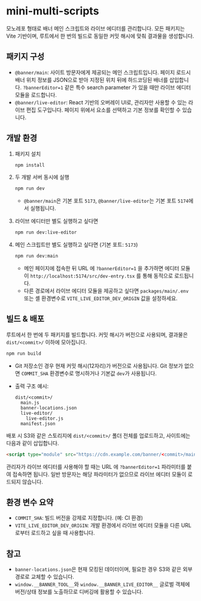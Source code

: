 # mini-multi-scripts

모노레포 형태로 배너 메인 스크립트와 라이브 에디터를 관리합니다. 모든 패키지는 Vite 기반이며, 루트에서 한 번의 빌드로 동일한 커밋 해시에 맞춰 결과물을 생성합니다.

## 패키지 구성

- `@banner/main`: 사이트 방문자에게 제공되는 메인 스크립트입니다. 페이지 로드시 배너 위치 정보를 JSON으로 받아 지정된 위치 뒤에 하드코딩된 배너를 삽입합니다. `?bannerEditor=1` 같은 특수 search parameter 가 있을 때만 라이브 에디터 모듈을 로드합니다.
- `@banner/live-editor`: React 기반의 오버레이 UI로, 관리자만 사용할 수 있는 라이브 편집 도구입니다. 페이지 위에서 요소를 선택하고 기본 정보를 확인할 수 있습니다.

## 개발 환경

1. 패키지 설치

   ```bash
   npm install
   ```

2. 두 개발 서버 동시에 실행

   ```bash
   npm run dev
   ```

   - `@banner/main`은 기본 포트 `5173`, `@banner/live-editor`는 기본 포트 `5174`에서 실행됩니다.

3. 라이브 에디터만 별도 실행하고 싶다면

   ```bash
   npm run dev:live-editor
   ```

4. 메인 스크립트만 별도 실행하고 싶다면 (기본 포트: `5173`)

   ```bash
   npm run dev:main
   ```

   - 메인 페이지에 접속한 뒤 URL 에 `?bannerEditor=1` 을 추가하면 에디터 모듈이 `http://localhost:5174/src/dev-entry.tsx` 를 통해 동적으로 로드됩니다.
   - 다른 경로에서 라이브 에디터 모듈을 제공하고 싶다면 `packages/main/.env` 또는 셸 환경변수로 `VITE_LIVE_EDITOR_DEV_ORIGIN` 값을 설정하세요.

## 빌드 & 배포

루트에서 한 번에 두 패키지를 빌드합니다. 커밋 해시가 버전으로 사용되며, 결과물은 `dist/<commit>/` 이하에 모아집니다.

```bash
npm run build
```

- Git 저장소인 경우 현재 커밋 해시(12자리)가 버전으로 사용됩니다. Git 정보가 없으면 `COMMIT_SHA` 환경변수로 명시하거나 기본값 `dev`가 사용됩니다.
- 출력 구조 예시:

  ```
  dist/<commit>/
    main.js
    banner-locations.json
    live-editor/
      live-editor.js
    manifest.json
  ```

배포 시 S3와 같은 스토리지에 `dist/<commit>/` 폴더 전체를 업로드하고, 사이트에는 다음과 같이 삽입합니다.

```html
<script type="module" src="https://cdn.example.com/banner/<commit>/main.js"></script>
```

관리자가 라이브 에디터를 사용해야 할 때는 URL 에 `?bannerEditor=1` 파라미터를 붙여 접속하면 됩니다. 일반 방문자는 해당 파라미터가 없으므로 라이브 에디터 모듈이 로드되지 않습니다.

## 환경 변수 요약

- `COMMIT_SHA`: 빌드 버전을 강제로 지정합니다. (예: CI 환경)
- `VITE_LIVE_EDITOR_DEV_ORIGIN`: 개발 환경에서 라이브 에디터 모듈을 다른 URL 로부터 로드하고 싶을 때 사용합니다.

## 참고

- `banner-locations.json`은 현재 모킹된 데이터이며, 필요한 경우 S3와 같은 외부 경로로 교체할 수 있습니다.
- `window.__BANNER_TOOL__`와 `window.__BANNER_LIVE_EDITOR__` 글로벌 객체에 버전/상태 정보를 노출하므로 디버깅에 활용할 수 있습니다.
